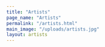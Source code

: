 ```yaml
---
title: "Artists"
page_name: "Artists"
permalink: "/artists.html"
main_image: "/uploads/artists.jpg"
layout: artists
---
```


